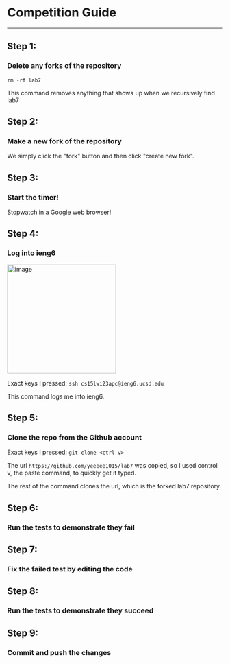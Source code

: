 # **Competition Guide**

---

## Step 1:

### Delete any forks of the repository

```
rm -rf lab7
```

This command removes anything that shows up when we recursively find lab7

## Step 2:

### Make a new fork of the repository

We simply click the "fork" button and then click "create new fork".

## Step 3:

### Start the timer!

Stopwatch in a Google web browser!

## Step 4:

### Log into ieng6

<img width="254" alt="image" src="https://user-images.githubusercontent.com/114766051/221388144-45f9f49e-87f9-4f85-81df-1a417afb5b2d.png">

Exact keys I pressed: ```ssh cs15lwi23apc@ieng6.ucsd.edu```

This command logs me into ieng6. 
## Step 5:

### Clone the repo from the Github account

Exact keys I pressed: ```git clone <ctrl v>```

The url ```https://github.com/yeeeee1015/lab7``` was copied, so I used 
control v, the paste command, to quickly get it typed.

The rest of the command clones the url, which is the forked lab7 repository.
## Step 6:

### Run the tests to demonstrate they fail

## Step 7:

### Fix the failed test by editing the code

## Step 8: 

### Run the tests to demonstrate they succeed

## Step 9:

### Commit and push the changes
